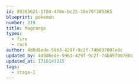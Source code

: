 ```yaml
---
id: 89365621-1f84-478e-bc25-15e79f385365
blueprint: pokemon
number: 219
title: Magcargo
types:
  - fire
  - rock
author: 4d8d6ede-5963-429f-9c2f-74b897007e0c
updated_by: 4d8d6ede-5963-429f-9c2f-74b897007e0c
updated_at: 1716143215
tags:
  - stage-1
---
```

